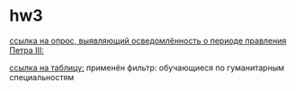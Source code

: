 # hw3
[ссылка на  опрос, выявляющий осведомлённость о периоде правления Петра III:](https://docs.google.com/forms/d/1vk72ezXIrxqfw63WZWpwHjjDj7v9PlImsns5BN1r6Wk/edit)

[ссылка на таблицу:](https://docs.google.com/spreadsheets/d/1ujzwU_nxzubMVDPytz2Fd5mTwz4j1Cr2OKVhTsOGWIg/edit#gid=660251746&fvid=519491540)
применён фильтр: обучающиеся по гуманитарным специальностям
